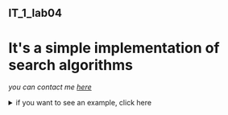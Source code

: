## IT_1_lab04
# It's a simple implementation of search algorithms
*you can contact me [here](https://vk.com/randomunrandom)*

<details> 
  <summary>if you want to see an example, click here </summary>
   <pre> input search request он же не наполеон
you typed:  он же не наполеон 
*because python console doesn't sopport formating key words would be encapsulated in '!!!'*
method 1:
1: tom: 3 chapter: 1 part: 6
Дюрок сказал, что император !!!Наполеон!!! примет русского генерала перед своей прогулкой.После нескольких минут ожидания дежурный камергер вышел в большую приемную ...
2: tom: 3 chapter: 1 part: 7
После всего того, что сказал ему !!!Наполеон,!!! после этих взрывов гнева и после последних сухо сказанных слов:«Je ne vous retiens plus, general, vous recevrez ma lettre», Балашев был уверен, что ...
3: tom: 4 chapter: 2 part: 18
везде отступает, но неприятель, !!!не!!! дожидаясь его отступления, бежит назад, в противную сторону.Историки Наполеона описывают нам искусный маневр его на ...
4: tom: 3 chapter: 2 part: 34
Подкрепления? – сказал !!!Наполеон!!! с строгим удивлением, как бы !!!не!!! понимая его слов и глядя на красивого мальчика адъютанта с ...
5: tom: 3 chapter: 2 part: 26
-----------------------------------
!!!не!!! входя в палатку, остановился, разговорясь с знакомыми генералами, у входа в нее.Император !!!Наполеон!!! еще !!!не!!! выходил из своей спальни ...
6: tom: 4 chapter: 2 part: 8
!!!Наполеон!!! вступает в Москву после блестящей победы de la Moskowa; сомнения в победе !!!не!!! может быть, так как поле сражения ...
7: tom: 3 chapter: 2 part: 7
Историк Наполеона Тьер, так !!!же,!!! как и другие историки Наполеона, говорит, стараясь оправдать своего героя, что !!!Наполеон!!! был привлечен к ...
8: tom: 3 chapter: 2 part: 29
Вернувшись после второй озабоченной поездки по линии, !!!Наполеон!!! сказал:– Шахматы поставлены, игра начнется завтра.Велев подать себе пуншу и призвав Боссе, ...
9: tom: 3 chapter: 2 part: 33
Шевардинского редута, на котором стоял !!!Наполеон,!!! флеши находились на расстоянии версты, а Бородино более чем в двух верстах расстояния по прямой линии, и поэтому ...
10: tom: 3 chapter: 1 part: 2
29 го мая !!!Наполеон!!! выехал из Дрездена, где !!!он!!! пробыл три недели, окруженный двором, составленным из принцев, герцогов, королей и ...
11: tom: 3 chapter: 2 part: 28
Многие историки говорят, что Бородинское сражение !!!не!!! выиграно французами потому, что у Наполеона был насморк, что ежели бы у него ...
12: tom: 3 chapter: 2 part: 27
Весь этот день 25 августа, как говорят его историки, !!!Наполеон!!! провел на коне, осматривая местность, обсуживая планы, представляемые ему его ...
13: tom: 3 chapter: 3 part: 19
Войска, шедшие ночью, !!!не!!! торопились и двигались медленно и степенно; но на рассвете двигавшиеся войска, подходя к Дорогомиловскому мосту, увидали ...
14: tom: 3 chapter: 2 part: 19
24 го было сражение при Шевардинском редуте, 25 го !!!не!!! было пущено ни одного выстрела ни с той, ни с ...
15: tom: 4 chapter: 2 part: 9
В военном отношении, тотчас по вступлении в Москву, !!!Наполеон!!! строго приказывает генералу Себастиани следить за движениями русской армии, рассылает корпуса ...
16: tom: 4 chapter: 2 part: 10
Но странное дело, все эти распоряжения, заботы и планы, бывшие вовсе !!!не!!! хуже других, издаваемых в подобных !!!же!!! случаях, !!!не!!! ...
17: tom: 5 chapter: 2 part: 6
Только выражение воли божества, !!!не!!! зависящее от времени, может относиться к целому ряду событий, имеющему совершиться через несколько лет или ...
18: tom: 5 chapter: 2 part: 1
Непосредственно уловить и обнять словом – описать жизнь !!!не!!! только человечества, но одного народа, представляется невозможным.Все древние историки употребляли один ...
19: tom: 4 chapter: 3 part: 18
Казалось бы, в этой то кампании бегства французов, когда они делали все то, что только можно было, чтобы погубить себя; когда ни в одном движении этой толпы, начиная от поворота на Калужскую дорогу и до бегства начальника от армии, ...
20: tom: 3 chapter: 2 part: 39
Как будто !!!он!!! говорил: «Довольно, довольно, люди. Перестаньте… Опомнитесь. Что вы делаете?»Измученным, без пищи и без отдыха, людям той и ...
21: tom: 4 chapter: 2 part: 1
И человеческий ум, !!!не!!! вникнувши в бесчисленность и сложность условий явлений, из которых каждое отдельно может представляться причиною, хватается за ...
22: tom: 3 chapter: 2 part: 23
Это был редут, еще !!!не!!! имевший названия, потом получивший название редута Раевского, или курганной батареи.Пьер !!!не!!! обратил особенного внимания на ...
23: tom: 5 chapter: 2 part: 2
Но как скоро историки различных национальностей и воззрений начинают описывать одно и то !!!же!!! событие, то ответы, ими даваемые, тотчас ...
24: tom: 3 chapter: 1 part: 19
Этот страшный вопрос: зачем? к чему? – который прежде представлялся ему в середине всякого занятия, теперь заменился для него !!!не!!! ...
25: tom: 4 chapter: 2 part: 15
В первых числах октября к Кутузову приезжал еще парламентер с письмом от Наполеона и предложением мира, обманчиво означенным из Москвы, тогда как ...
26: tom: 4 chapter: 2 part: 17
!!!Он!!! днем часто неожиданно задремывал; но ночью !!!он,!!! !!!не!!! раздеваясь, лежа на своей постели, большею частию !!!не!!! спал и думал.Так ...
27: tom: 3 chapter: 1 part: 1
С конца 1811-го года началось усиленное вооружение и сосредоточение сил Западной Европы, и в 1812 году силы эти – миллионы людей (считая тех, которые перевозили и кормили армию) двинулись с Запада на Восток, к границам России, к которым точно так ...
28: tom: 4 chapter: 4 part: 5
]Такова судьба !!!не!!! великих людей, !!!не!!! grand homme, которых !!!не!!! признает русский ум, а судьба тех редких, всегда одиноких людей, ...
29: tom: 4 chapter: 2 part: 3
При всех этих подкапываниях предметом интриг большей частью было то военное дело, которым думали руководить все эти люди; но это военное дело шло независимо от них, именно так, как оно должно было идти, то есть никогда ...
30: tom: 3 chapter: 2 part: 38
Страшный вид поля сражения, покрытого трупами и ранеными, в соединении с тяжестью головы и с известиями об убитых и раненых двадцати знакомых генералах и с сознанием бессильности своей прежде сильной руки произвели неожиданное впечатление на Наполеона, который обыкновенно любил рассматривать убитых и раненых, испытывая тем свою душевную силу (как ...
31: tom: 5 chapter: 2 part: 4
Отрешившись от воззрения древних на божественное подчинение воли народа одному избранному и на подчинение этой воли божеству, история !!!не!!! может ...
32: tom: 4 chapter: 4 part: 11
Соблюдалось приличие, и государь показывал первый пример этого; но все знали, что старик виноват и никуда !!!не!!! годится. Когда на ...
33: tom: 3 chapter: 1 part: 4
Отправляя Балашева, государь вновь повторил ему слова о том, что !!!он!!! !!!не!!! помирится до тех пор, пока останется хотя один ...
34: tom: 5 chapter: 1 part: 3
без убеждений, без привычек, без преданий, без имени, даже !!!не!!! француз, самыми, кажется, странными случайностями продвигается между всеми волнующими Францию ...
35: tom: 4 chapter: 3 part: 17
Сначала тот, кого ловят, звонит, !!!не!!! боясь неприятеля, но когда ему приходится плохо, !!!он,!!! стараясь неслышно идти, убегает от своего ...
36: tom: 4 chapter: 2 part: 16
Слезши у избы, на плетневом заборе которой была вывеска: «Главный штаб», и бросив лошадь, !!!он!!! вошел в темные сени.– Дежурного ...
37: tom: 3 chapter: 1 part: 5
Даву был Аракчеев императора Наполеона – Аракчеев !!!не!!! трус, но столь !!!же!!! исправный, жестокий и !!!не!!! умеющий выражать свою преданность ...
38: tom: 4 chapter: 2 part: 19
Когда человек находится в движении, !!!он!!! всегда придумывает себе цель этого движения. Для того чтобы идти тысячу верст, человеку необходимо ...
39: tom: 3 chapter: 3 part: 20
обезматочившем улье уже нет жизни, но на поверхностный взгляд !!!он!!! кажется таким !!!же!!! живым, как и другие.Так !!!же!!! весело в ...
40: tom: 3 chapter: 2 part: 24
В отверстие сломанной стены !!!он!!! смотрел на шедшую вдоль по забору полосу тридцатилетних берез с обрубленными нижними сучьями, на пашню ...
41: tom: 5 chapter: 1 part: 4
Но волна, подъем которой они чувствуют, несется !!!не!!! оттуда, откуда они ждут ее. Поднимается та !!!же!!! волна, с той !!!же!!! ...
42: tom: 3 chapter: 3 part: 5
В противоположность Кутузову, в то !!!же!!! время, в событии еще более важнейшем, чем отступление армии без боя, в оставлении Москвы ...
43: tom: 3 chapter: 1 part: 10
Письмо это еще !!!не!!! было подано государю, когда Барклай за обедом передал Болконскому, что государю лично угодно видеть князя Андрея, ...
44: tom: 3 chapter: 2 part: 21
что видел Пьер направо и налево, было так неопределенно, что ни левая, ни правая сторона поля !!!не!!! удовлетворяла вполне его ...
45: tom: 3 chapter: 2 part: 13
находилось последние три дня между двумя неприятельскими армиями, так что так !!!же!!! легко мог зайти туда русский арьергард, как и ...
46: tom: 4 chapter: 1 part: 3
Посланный этот был француз Мишо, !!!не!!! знавший по русски, но quoique etranger, Busse de c?ur et d'ame, [впрочем, хотя иностранец, ...
47: tom: 3 chapter: 1 part: 11
!!!Не!!! успел князь Андрей проводить глазами Пфуля, как в комнату поспешно вошел граф Бенигсен и, кивнув головой Болконскому, !!!не!!! останавливаясь, ...
48: tom: 3 chapter: 2 part: 25
Офицеры хотели откланяться, но князь Андрей, как будто !!!не!!! желая оставаться с глазу на глаз с своим другом, предложил им ...
49: tom: 3 chapter: 3 part: 29
Пьер счел своим долгом опять уверить капитана, что !!!он!!! был !!!не!!! француз, и хотел уйти, но французский офицер и слышать ...
50: tom: 3 chapter: 3 part: 33
Голова его болела, платье, в котором !!!он!!! спал !!!не!!! раздеваясь, тяготило его тело, и на душе было смутное сознание чего ...
51: tom: 3 chapter: 2 part: 5
Скотина ревела от голода, !!!не!!! находя корма по сожженным солнцем лугам. Только по ночам и в лесах пока еще держалась ...
52: tom: 3 chapter: 1 part: 9
Все были недовольны общим ходом военных дел в русской армии; но об опасности нашествия в русские губернии никто и !!!не!!! ...
53: tom: 3 chapter: 2 part: 4
тот !!!же!!! вечер, как князь отдавал приказания Алпатычу, Десаль, потребовав у княжны Марьи свидания, сообщил ей, что так как князь ...

 
<pre>method 2:
1: tom: 3 chapter: 3 part: 29
Пьер счел своим долгом опять уверить капитана, что !!!он!!! был !!!не!!! француз, и хотел уйти, но французский офицер и слышать ...
2: tom: 3 chapter: 1 part: 1
С конца 1811-го года началось усиленное вооружение и сосредоточение сил Западной Европы, и в 1812 году силы эти – миллионы людей (считая тех, которые перевозили и кормили армию) двинулись с Запада на Восток, к границам России, к которым точно так ...
3: tom: 3 chapter: 2 part: 4
тот !!!же!!! вечер, как князь отдавал приказания Алпатычу, Десаль, потребовав у княжны Марьи свидания, сообщил ей, что так как князь ...
4: tom: 3 chapter: 2 part: 25
Офицеры хотели откланяться, но князь Андрей, как будто !!!не!!! желая оставаться с глазу на глаз с своим другом, предложил им ...
5: tom: 3 chapter: 2 part: 5
-----------------------------------
Скотина ревела от голода, !!!не!!! находя корма по сожженным солнцем лугам. Только по ночам и в лесах пока еще держалась ...
6: tom: 3 chapter: 1 part: 11
!!!Не!!! успел князь Андрей проводить глазами Пфуля, как в комнату поспешно вошел граф Бенигсен и, кивнув головой Болконскому, !!!не!!! останавливаясь, ...
7: tom: 3 chapter: 3 part: 33
Голова его болела, платье, в котором !!!он!!! спал !!!не!!! раздеваясь, тяготило его тело, и на душе было смутное сознание чего ...
8: tom: 3 chapter: 1 part: 9
Все были недовольны общим ходом военных дел в русской армии; но об опасности нашествия в русские губернии никто и !!!не!!! ...
9: tom: 4 chapter: 2 part: 9
В военном отношении, тотчас по вступлении в Москву, !!!Наполеон!!! строго приказывает генералу Себастиани следить за движениями русской армии, рассылает корпуса ...
10: tom: 5 chapter: 1 part: 3
без убеждений, без привычек, без преданий, без имени, даже !!!не!!! француз, самыми, кажется, странными случайностями продвигается между всеми волнующими Францию ...
11: tom: 3 chapter: 2 part: 19
24 го было сражение при Шевардинском редуте, 25 го !!!не!!! было пущено ни одного выстрела ни с той, ни с ...
12: tom: 4 chapter: 2 part: 10
Но странное дело, все эти распоряжения, заботы и планы, бывшие вовсе !!!не!!! хуже других, издаваемых в подобных !!!же!!! случаях, !!!не!!! ...
13: tom: 4 chapter: 1 part: 3
Посланный этот был француз Мишо, !!!не!!! знавший по русски, но quoique etranger, Busse de c?ur et d'ame, [впрочем, хотя иностранец, ...
14: tom: 3 chapter: 2 part: 21
что видел Пьер направо и налево, было так неопределенно, что ни левая, ни правая сторона поля !!!не!!! удовлетворяла вполне его ...
15: tom: 3 chapter: 2 part: 13
находилось последние три дня между двумя неприятельскими армиями, так что так !!!же!!! легко мог зайти туда русский арьергард, как и ...
16: tom: 3 chapter: 2 part: 38
Страшный вид поля сражения, покрытого трупами и ранеными, в соединении с тяжестью головы и с известиями об убитых и раненых двадцати знакомых генералах и с сознанием бессильности своей прежде сильной руки произвели неожиданное впечатление на Наполеона, который обыкновенно любил рассматривать убитых и раненых, испытывая тем свою душевную силу (как ...
17: tom: 3 chapter: 2 part: 29
Вернувшись после второй озабоченной поездки по линии, !!!Наполеон!!! сказал:– Шахматы поставлены, игра начнется завтра.Велев подать себе пуншу и призвав Боссе, ...
18: tom: 3 chapter: 2 part: 23
Это был редут, еще !!!не!!! имевший названия, потом получивший название редута Раевского, или курганной батареи.Пьер !!!не!!! обратил особенного внимания на ...
19: tom: 3 chapter: 2 part: 34
Подкрепления? – сказал !!!Наполеон!!! с строгим удивлением, как бы !!!не!!! понимая его слов и глядя на красивого мальчика адъютанта с ...
20: tom: 5 chapter: 2 part: 6
Только выражение воли божества, !!!не!!! зависящее от времени, может относиться к целому ряду событий, имеющему совершиться через несколько лет или ...
21: tom: 3 chapter: 1 part: 19
Этот страшный вопрос: зачем? к чему? – который прежде представлялся ему в середине всякого занятия, теперь заменился для него !!!не!!! ...
22: tom: 4 chapter: 4 part: 5
]Такова судьба !!!не!!! великих людей, !!!не!!! grand homme, которых !!!не!!! признает русский ум, а судьба тех редких, всегда одиноких людей, ...
23: tom: 3 chapter: 2 part: 7
Историк Наполеона Тьер, так !!!же,!!! как и другие историки Наполеона, говорит, стараясь оправдать своего героя, что !!!Наполеон!!! был привлечен к ...
24: tom: 3 chapter: 2 part: 26
!!!не!!! входя в палатку, остановился, разговорясь с знакомыми генералами, у входа в нее.Император !!!Наполеон!!! еще !!!не!!! выходил из своей спальни ...
25: tom: 3 chapter: 2 part: 28
Многие историки говорят, что Бородинское сражение !!!не!!! выиграно французами потому, что у Наполеона был насморк, что ежели бы у него ...
26: tom: 5 chapter: 2 part: 4
Отрешившись от воззрения древних на божественное подчинение воли народа одному избранному и на подчинение этой воли божеству, история !!!не!!! может ...
27: tom: 3 chapter: 1 part: 6
Дюрок сказал, что император !!!Наполеон!!! примет русского генерала перед своей прогулкой.После нескольких минут ожидания дежурный камергер вышел в большую приемную ...
28: tom: 3 chapter: 2 part: 24
В отверстие сломанной стены !!!он!!! смотрел на шедшую вдоль по забору полосу тридцатилетних берез с обрубленными нижними сучьями, на пашню ...
29: tom: 3 chapter: 1 part: 2
29 го мая !!!Наполеон!!! выехал из Дрездена, где !!!он!!! пробыл три недели, окруженный двором, составленным из принцев, герцогов, королей и ...
30: tom: 3 chapter: 2 part: 39
Как будто !!!он!!! говорил: «Довольно, довольно, люди. Перестаньте… Опомнитесь. Что вы делаете?»Измученным, без пищи и без отдыха, людям той и ...
31: tom: 3 chapter: 2 part: 33
Шевардинского редута, на котором стоял !!!Наполеон,!!! флеши находились на расстоянии версты, а Бородино более чем в двух верстах расстояния по прямой линии, и поэтому ...
32: tom: 4 chapter: 2 part: 16
Слезши у избы, на плетневом заборе которой была вывеска: «Главный штаб», и бросив лошадь, !!!он!!! вошел в темные сени.– Дежурного ...
33: tom: 3 chapter: 3 part: 5
В противоположность Кутузову, в то !!!же!!! время, в событии еще более важнейшем, чем отступление армии без боя, в оставлении Москвы ...
34: tom: 4 chapter: 2 part: 19
Когда человек находится в движении, !!!он!!! всегда придумывает себе цель этого движения. Для того чтобы идти тысячу верст, человеку необходимо ...
35: tom: 5 chapter: 2 part: 1
Непосредственно уловить и обнять словом – описать жизнь !!!не!!! только человечества, но одного народа, представляется невозможным.Все древние историки употребляли один ...
36: tom: 4 chapter: 3 part: 18
Казалось бы, в этой то кампании бегства французов, когда они делали все то, что только можно было, чтобы погубить себя; когда ни в одном движении этой толпы, начиная от поворота на Калужскую дорогу и до бегства начальника от армии, ...
37: tom: 3 chapter: 1 part: 10
Письмо это еще !!!не!!! было подано государю, когда Барклай за обедом передал Болконскому, что государю лично угодно видеть князя Андрея, ...
38: tom: 4 chapter: 3 part: 17
Сначала тот, кого ловят, звонит, !!!не!!! боясь неприятеля, но когда ему приходится плохо, !!!он,!!! стараясь неслышно идти, убегает от своего ...
39: tom: 4 chapter: 2 part: 3
При всех этих подкапываниях предметом интриг большей частью было то военное дело, которым думали руководить все эти люди; но это военное дело шло независимо от них, именно так, как оно должно было идти, то есть никогда ...
40: tom: 3 chapter: 3 part: 19
Войска, шедшие ночью, !!!не!!! торопились и двигались медленно и степенно; но на рассвете двигавшиеся войска, подходя к Дорогомиловскому мосту, увидали ...
41: tom: 5 chapter: 2 part: 2
Но как скоро историки различных национальностей и воззрений начинают описывать одно и то !!!же!!! событие, то ответы, ими даваемые, тотчас ...
42: tom: 3 chapter: 1 part: 4
Отправляя Балашева, государь вновь повторил ему слова о том, что !!!он!!! !!!не!!! помирится до тех пор, пока останется хотя один ...
43: tom: 4 chapter: 2 part: 1
И человеческий ум, !!!не!!! вникнувши в бесчисленность и сложность условий явлений, из которых каждое отдельно может представляться причиною, хватается за ...
44: tom: 4 chapter: 4 part: 11
Соблюдалось приличие, и государь показывал первый пример этого; но все знали, что старик виноват и никуда !!!не!!! годится. Когда на ...
45: tom: 3 chapter: 1 part: 7
После всего того, что сказал ему !!!Наполеон,!!! после этих взрывов гнева и после последних сухо сказанных слов:«Je ne vous retiens plus, general, vous recevrez ma lettre», Балашев был уверен, что ...
46: tom: 4 chapter: 2 part: 15
В первых числах октября к Кутузову приезжал еще парламентер с письмом от Наполеона и предложением мира, обманчиво означенным из Москвы, тогда как ...
47: tom: 3 chapter: 2 part: 27
Весь этот день 25 августа, как говорят его историки, !!!Наполеон!!! провел на коне, осматривая местность, обсуживая планы, представляемые ему его ...
48: tom: 4 chapter: 2 part: 8
!!!Наполеон!!! вступает в Москву после блестящей победы de la Moskowa; сомнения в победе !!!не!!! может быть, так как поле сражения ...
49: tom: 5 chapter: 1 part: 4
Но волна, подъем которой они чувствуют, несется !!!не!!! оттуда, откуда они ждут ее. Поднимается та !!!же!!! волна, с той !!!же!!! ...
50: tom: 4 chapter: 2 part: 17
!!!Он!!! днем часто неожиданно задремывал; но ночью !!!он,!!! !!!не!!! раздеваясь, лежа на своей постели, большею частию !!!не!!! спал и думал.Так ...
51: tom: 4 chapter: 2 part: 18
везде отступает, но неприятель, !!!не!!! дожидаясь его отступления, бежит назад, в противную сторону.Историки Наполеона описывают нам искусный маневр его на ...
52: tom: 3 chapter: 1 part: 5
Даву был Аракчеев императора Наполеона – Аракчеев !!!не!!! трус, но столь !!!же!!! исправный, жестокий и !!!не!!! умеющий выражать свою преданность ...
53: tom: 3 chapter: 3 part: 20
обезматочившем улье уже нет жизни, но на поверхностный взгляд !!!он!!! кажется таким !!!же!!! живым, как и другие.Так !!!же!!! весело в ... </pre> 
</details>